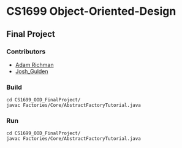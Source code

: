 # CS1699 Object-Oriented-Design
 
## Final Project

### Contributors
* [Adam Richman](http://github.com/adamrichman1)
* [Josh_Gulden](http://github.com/jdg78)

### Build
```
cd CS1699_OOD_FinalProject/
javac Factories/Core/AbstractFactoryTutorial.java
```


### Run
```
cd CS1699_OOD_FinalProject/
javac Factories/Core/AbstractFactoryTutorial.java
```